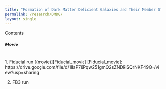 ```yaml
---
title: "Formation of Dark Matter Deficient Galaxies and Their Member Star Clusters during High-velocity Galaxy Collisions"
permalink: /research/DMDG/
layout: single
---
```


Contents
<br/>

##### Movie
<br/>
1. Fiducial run [(movie)][Fiducial_movie]
[Fiducial_movie]: https://drive.google.com/file/d/1lIaP78Pqw251gmQ2sZNDRlSQrNKF49Q-/view?usp=sharing

2. FB3 run
